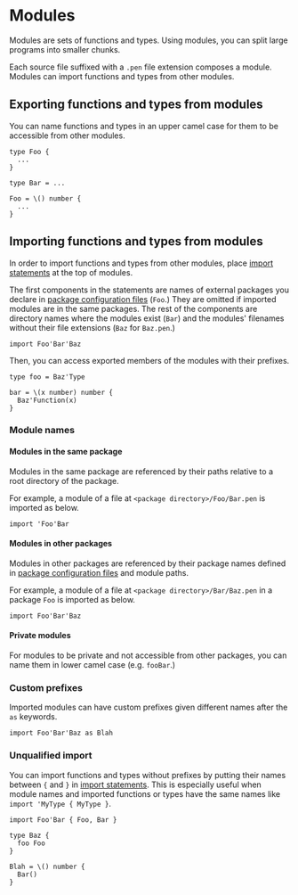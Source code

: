 # Modules

Modules are sets of functions and types. Using modules, you can split large programs into smaller chunks.

Each source file suffixed with a `.pen` file extension composes a module. Modules can import functions and types from other modules.

## Exporting functions and types from modules

You can name functions and types in an upper camel case for them to be accessible from other modules.

```pen
type Foo {
  ...
}

type Bar = ...

Foo = \() number {
  ...
}
```

## Importing functions and types from modules

In order to import functions and types from other modules, place [import statements](syntax.md#import-statement) at the top of modules.

The first components in the statements are names of external packages you declare in [package configuration files][package-configuration] (`Foo`.) They are omitted if imported modules are in the same packages. The rest of the components are directory names where the modules exist (`Bar`) and the modules' filenames without their file extensions (`Baz` for `Baz.pen`.)

```pen
import Foo'Bar'Baz
```

Then, you can access exported members of the modules with their prefixes.

```pen
type foo = Baz'Type

bar = \(x number) number {
  Baz'Function(x)
}
```

### Module names

#### Modules in the same package

Modules in the same package are referenced by their paths relative to a root directory of the package.

For example, a module of a file at `<package directory>/Foo/Bar.pen` is imported as below.

```pen
import 'Foo'Bar
```

#### Modules in other packages

Modules in other packages are referenced by their package names defined in [package configuration files][package-configuration] and module paths.

For example, a module of a file at `<package directory>/Bar/Baz.pen` in a package `Foo` is imported as below.

```pen
import Foo'Bar'Baz
```

#### Private modules

For modules to be private and not accessible from other packages, you can name them in lower camel case (e.g. `fooBar`.)

### Custom prefixes

Imported modules can have custom prefixes given different names after the `as` keywords.

```pen
import Foo'Bar'Baz as Blah
```

### Unqualified import

You can import functions and types without prefixes by putting their names between `{` and `}` in [import statements](syntax.md#import-statement). This is especially useful when module names and imported functions or types have the same names like `import 'MyType { MyType }`.

```pen
import Foo'Bar { Foo, Bar }

type Baz {
  foo Foo
}

Blah = \() number {
  Bar()
}
```

[package-configuration]: packages.md#package-configuration
